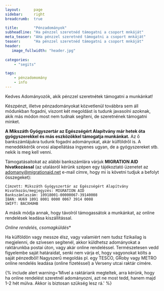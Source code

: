 ```yaml
---
layout:      page
sidebar:     right
breadcrumb:  true

title:       "Pénzadományok"
subheadline: "Ha pénzzel szeretnéd támogatni a csoport mnkáját"
meta_teaser: "AHa pénzzel szeretnéd támogatni a csoport mnkáját"
teaser:      "Ha pénzzel szeretnéd támogatni a csoport mnkáját"
header:
   image_fullwidth: "header.jpg"
   
categories:
    - "segits"

tags:
    - pénzadomomány
    - info
---
```


Kedves Adományozók, akik pénzzel szeretnétek támogatni a munkánkat!

Készpénzt, illetve pénzadományokat közvetlenül továbbra sem áll módunkban fogadni, viszont két megoldást is tudunk javasolni azoknak, akik más módon most nem tudnak segíteni, de szeretnének támogatni minket.

**A Mikszáth Gyógyszertár az Egészségért Alapítvány már hetek óta gyógyszerekkel és más eszközökkel támogatja munkánkat.** Az ő bankszámlájukra tudunk fogadni adományokat, akár külföldről is. A menedékkérők orvosi alapellátása ingyenes ugyan, de a gyógyszereket stb. nekik is meg kell venni. 

Támogatásaitokat az alábbi bankszámlára várjuk **MIGRATION AID hivatkozással** (az utalásról kérünk szépen egy tájékoztató üzenetet az adomany@migrationaid.net e-mail címre, hogy mi is követni tudjuk a befolyt összegeket): 

	Címzett: Mikszáth Gyógyszertár az Egészségért Alapítvány
	Hivatkozás/megjegyzés: MIGRATION AID 
	Bankszámlaszám: 10918001-00000067-39140008 
	IBAN: HU69 1091 8001 0000 0067 3914 0008 
	SWIFT: BACXHUHB 

A másik módja annak, hogy távolról támogassátok a munkánkat, az online rendelések leadása kiszállítással. 

*Online rendelés, csomagküldés**

Ha külföldön vagy messze élsz, vagy valamiért nem tudsz fizikailag is megjelenni, de szívesen segítenél, akkor küldhetsz adományokat a raktárunkba postai úton, vagy akár online rendeléssel. Természetesen vedd figyelembe saját határaidat, senki nem várja el, hogy vagyonokat költs a saját pénzedből!
Nagyszerű megoldás pl. egy TESCO, GRoby vagy METRO online rendelés leadása (online fizetéssel) a Verseny utcai raktár címére.

{% include alert warning='Mivel a raktáriank megteltek, arra kérünk, hogy ha online rendelést szeretnél adományozni, azt ne most tedd, hanem majd 1-2 hét múlva. Akkor is biztosan szükség lesz rá.'  %}

